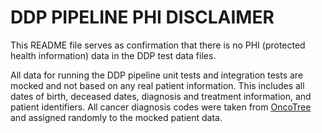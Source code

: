 # DDP PIPELINE PHI DISCLAIMER

This README file serves as confirmation that there is no PHI (protected health information) data in the DDP test data files.

All data for running the DDP pipeline unit tests and integration tests are mocked and not based on any real patient information. This includes all dates of birth, deceased dates, diagnosis and treatment information, and patient identifiers. All cancer diagnosis codes were taken from [OncoTree](http://oncotree.mskcc.org/) and assigned randomly to the mocked patient data.
